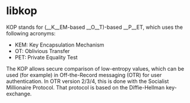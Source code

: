 libkop
======

KOP stands for (__K__EM-based __O__T)-based __P__ET,
which uses the following acronyms:
- KEM: Key Encapsulation Mechanism
- OT: Oblivious Transfer
- PET: Private Equality Test

The KOP allows secure comparison of low-entropy values, which can be used (for
example) in Off-the-Record messaging (OTR) for user authentication. In OTR
version 2/3/4, this is done with the Socialist Millionaire Protocol.
That protocol is based on the Diffie-Hellman key-exchange.
